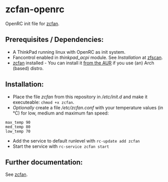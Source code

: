 # zcfan-openrc
OpenRC init file for [zcfan](https://github.com/cdown/zcfan).

## Prerequisites / Dependencies:
- A ThinkPad running linux with OpenRC as init system.
- Fancontrol enabled in *thinkpad_acpi* module. See *Installation* at [zfscan](https://github.com/cdown/zcfan#Installation).
- [zcfan](https://github.com/cdown/zcfan) installed - You can install it [from the AUR](https://aur.archlinux.org/packages/zcfan) if you use (an) Arch (based) distro.

## Installation:
- Place the file *zcfan* from this repository in */etc/init.d* and make it executeable:  `chmod +x zcfan`.
- *Optionally* create a file */etc/zcfan.conf* with your temperature values (in °C) for low, medium and maximum fan speed:
```
max_temp 90
med_temp 80
low_temp 70
```
- Add the service to default runlevel with `rc-update add zcfan`
- Start the service with `rc-service zcfan start`

## Further documentation:
See [zcfan](https://github.com/cdown/zcfan).
